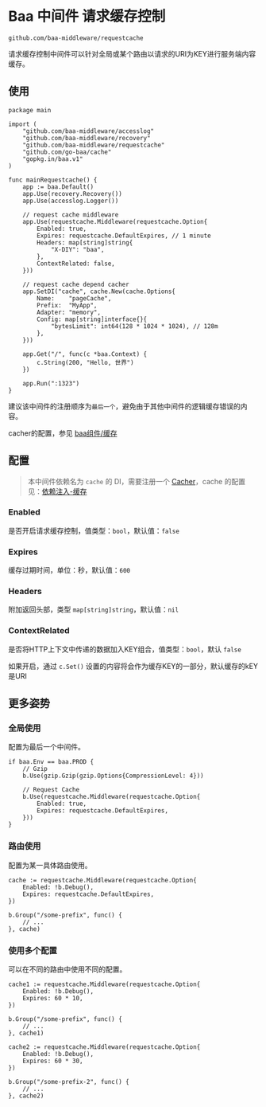 # Baa 中间件 请求缓存控制

`github.com/baa-middleware/requestcache`

请求缓存控制中间件可以针对全局或某个路由以请求的URI为KEY进行服务端内容缓存。

## 使用

```
package main

import (
	"github.com/baa-middleware/accesslog"
	"github.com/baa-middleware/recovery"
	"github.com/baa-middleware/requestcache"
	"github.com/go-baa/cache"
	"gopkg.in/baa.v1"
)

func mainRequestcache() {
	app := baa.Default()
	app.Use(recovery.Recovery())
	app.Use(accesslog.Logger())

	// request cache middleware
	app.Use(requestcache.Middleware(requestcache.Option{
		Enabled: true,
		Expires: requestcache.DefaultExpires, // 1 minute
		Headers: map[string]string{
			"X-DIY": "baa",
		},
		ContextRelated: false,
	}))

	// request cache depend cacher
	app.SetDI("cache", cache.New(cache.Options{
		Name:    "pageCache",
		Prefix:  "MyApp",
		Adapter: "memory",
		Config: map[string]interface{}{
			"bytesLimit": int64(128 * 1024 * 1024), // 128m
		},
	}))

	app.Get("/", func(c *baa.Context) {
		c.String(200, "Hello, 世界")
	})

	app.Run(":1323")
}
```

建议该中间件的注册顺序为`最后一个`，避免由于其他中间件的逻辑缓存错误的内容。

cacher的配置，参见 [baa组件/缓存](https://github.com/go-baa/doc/blob/master/zh-CN/component/cache.md)

## 配置

> 本中间件依赖名为 `cache` 的 DI，需要注册一个 [Cacher](https://github.com/go-baa/cache)，cache 的配置见：[依赖注入-缓存](https://github.com/go-baa/doc/tree/master/zh-CN/component/cache.md)

### Enabled

是否开启请求缓存控制，值类型：`bool`，默认值：`false`

### Expires

缓存过期时间，单位：秒，默认值：`600`

### Headers

附加返回头部，类型 `map[string]string`，默认值：`nil`

### ContextRelated

是否将HTTP上下文中传递的数据加入KEY组合，值类型：`bool`，默认 `false`

如果开启，通过 `c.Set()` 设置的内容将会作为缓存KEY的一部分，默认缓存的kEY是URI

## 更多姿势

### 全局使用

配置为最后一个中间件。

```
if baa.Env == baa.PROD {
	// Gzip
	b.Use(gzip.Gzip(gzip.Options{CompressionLevel: 4}))

	// Request Cache
	b.Use(requestcache.Middleware(requestcache.Option{
		Enabled: true,
		Expires: requestcache.DefaultExpires,
	}))
}
```

### 路由使用

配置为某一具体路由使用。

```
cache := requestcache.Middleware(requestcache.Option{
	Enabled: !b.Debug(),
	Expires: requestcache.DefaultExpires,
})

b.Group("/some-prefix", func() {
	// ...
}, cache)
```

### 使用多个配置

可以在不同的路由中使用不同的配置。

```
cache1 := requestcache.Middleware(requestcache.Option{
	Enabled: !b.Debug(),
	Expires: 60 * 10,
})

b.Group("/some-prefix", func() {
	// ...
}, cache1)

cache2 := requestcache.Middleware(requestcache.Option{
	Enabled: !b.Debug(),
	Expires: 60 * 30,
})

b.Group("/some-prefix-2", func() {
	// ...
}, cache2)
```

